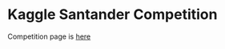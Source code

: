 # Kaggle Santander Competition

Competition page is [here](https://www.kaggle.com/c/santander-product-recommendation)

